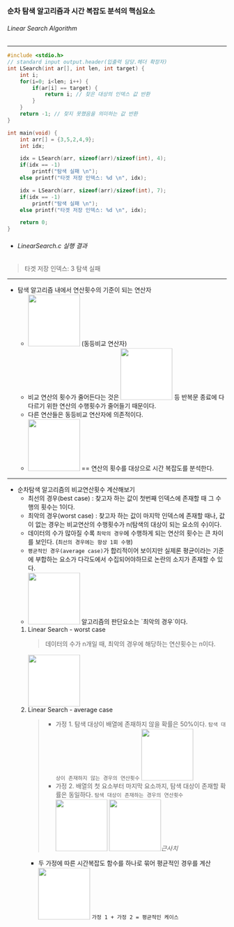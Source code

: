 ### 순차 탐색 알고리즘과 시간 복잡도 분석의 핵심요소
###### Linear Search Algorithm
---
~~~ C
#include <stdio.h>
// standard input output.header(입출력 담당.헤더 확장자)
int LSearch(int ar[], int len, int target) {
    int i;
    for(i=0; i<len; i++) {
        if(ar[i] == target) {
            return i; // 찾은 대상의 인덱스 값 반환
        }
    }
    return -1; // 찾지 못했음을 의미하는 값 반환
}

int main(void) {
    int arr[] = {3,5,2,4,9};
    int idx;

    idx = LSearch(arr, sizeof(arr)/sizeof(int), 4);
    if(idx == -1)
        printf("탐색 실패 \n");
    else printf("타겟 저장 인덱스: %d \n", idx);

    idx = LSearch(arr, sizeof(arr)/sizeof(int), 7);
    if(idx == -1)
        printf("탐색 실패 \n");
    else printf("타겟 저장 인덱스: %d \n", idx);

    return 0;
}
~~~

+ ###### LinearSearch.c 실행 결과
> 타겟 저장 인덱스: 3
> 탐색 실패
---
+ 탐색 알고리즘 내에서 연산횟수의 기준이 되는 연산자
    - <!-- $==$ --> <img style="transform: translateY(0.1em); background: white; width:8.5em;" src="https://render.githubusercontent.com/render/math?math=%3D%3D"> (동등비교 연산자)
    - 비교 연산의 횟수가 줄어든다는 것은 <img style="transform: translateY(0.1em); background: white; width:8.5em;" src="https://render.githubusercontent.com/render/math?math=%3C%2C%20%3E%2C%20%2B%2B%2C%20--"> 등 반복문 종료에 다다르기 위한 연산의 수행횟수가 줄어들기 때문이다.<!-- $<, >, ++, --$  -->
    - 다른 연산들은 동등비교 연산자에 의존적이다.
    - <!-- $\therefore$ --> <img style="transform: translateY(0.1em); background: white; width:8.5em;" src="https://render.githubusercontent.com/render/math?math=%5Ctherefore"> == 연산의 횟수를 대상으로 시간 복잡도를 분석한다.
---
+  순차탐색 알고리즘의 비교연산횟수 계산해보기
    - 최선의 경우(best case) : 찾고자 하는 값이 첫번째 인덱스에 존재할 때
    그 수행의 횟수는 1이다.
    - 최악의 경우(worst case) : 찾고자 하는 값이 마지막 인덱스에 존재할 때나, 값이 없는 경우는 비교연산의 수행횟수가 n(탐색의 대상이 되는 요소의 수)이다.
    - 데이터의 수가 많아질 수록 `최악의 경우`에 수행하게 되는 연산의 횟수는
    큰 차이를 보인다. (`최선의 경우에는 항상 1회 수행`)
    - `평균적인 경우(average case)`가 합리적이어 보이지만
    실제론 평균이라는 기준에 부합하는 요소가 다각도에서 수집되어야하므로
    논란의 소지가 존재할 수 있다.
    - <!-- $\therefore$ --> <img style="transform: translateY(0.1em); background: white; width:8.5em;" src="https://render.githubusercontent.com/render/math?math=%5Ctherefore"> 알고리즘의 판단요소는 `최악의 경우`이다.
    1. Linear Search - worst case
        > 데이터의 수가 n개일 때, 최악의 경우에 해당하는 연산횟수는 n이다.
        <!-- $T(n) = n$ --> <img style="transform: translateY(0.1em); background: white; width:8.5em;" src="https://render.githubusercontent.com/render/math?math=T(n)%20%3D%20n"> 
    2. Linear Search - average case
        > + 가정 1. 탐색 대상이 배열에 존재하지 않을 확률은 50%이다.
        `탐색 대상이 존재하지 않는 경우의 연산횟수`<!-- $n$ --> <img style="transform: translateY(0.1em); background: white; width:8.5em;" src="https://render.githubusercontent.com/render/math?math=n">
        > + 가정 2. 배열의 첫 요소부터 마지막 요소까지, 탐색 대상이 존재할 확률은 동일하다.
        `탐색 대상이 존재하는 경우의 연산횟수`<!-- $\frac{n}{2}$ --> <img style="transform: translateY(0.1em); background: white; width:8.5em;" src="https://render.githubusercontent.com/render/math?math=%5Cfrac%7Bn%7D%7B2%7D"> <!-- $\larr$ --> <img style="transform: translateY(0.1em); background: white; width:8.5em;" src="https://render.githubusercontent.com/render/math?math=%5Clarr">_근사치_
        - 두 가정에 따른 시간복잡도 함수를 하나로 묶어 평균적인 경우를 계산
            <!-- $n\times\frac{1}{2}+\frac{n}{2}\times\frac{1}{2} = \frac{3}{4}n$ --> <img style="transform: translateY(0.1em); background: white; width:8.5em;" src="https://render.githubusercontent.com/render/math?math=n%5Ctimes%5Cfrac%7B1%7D%7B2%7D%2B%5Cfrac%7Bn%7D%7B2%7D%5Ctimes%5Cfrac%7B1%7D%7B2%7D%20%3D%20%5Cfrac%7B3%7D%7B4%7Dn">
            `가정 1 + 가정 2 = 평균적인 케이스`